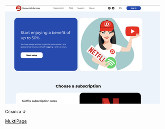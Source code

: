<img src="preview.png" alt="preview">

Ссылка ↓
<br>

<a href="by-Egorov/Preview" target="_blank">MuktiPage</a>
